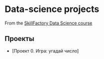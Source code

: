 # Data-science projects

From the [SkillFactory Data Science course](https://github.com/SiberianGit/Data-science)

## Проекты

* [Проект 0. Игра: угадай число]